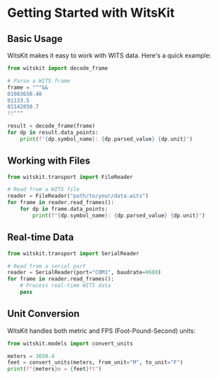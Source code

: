 # Getting Started with WitsKit

## Basic Usage

WitsKit makes it easy to work with WITS data. Here's a quick example:

```python
from witskit import decode_frame

# Parse a WITS frame
frame = """&&
01083650.40
01133.5
01142850.7
!!"""

result = decode_frame(frame)
for dp in result.data_points:
    print(f"{dp.symbol_name}: {dp.parsed_value} {dp.unit}")
```

## Working with Files

```python
from witskit.transport import FileReader

# Read from a WITS file
reader = FileReader("path/to/your/data.wits")
for frame in reader.read_frames():
    for dp in frame.data_points:
        print(f"{dp.symbol_name}: {dp.parsed_value} {dp.unit}")
```

## Real-time Data

```python
from witskit.transport import SerialReader

# Read from a serial port
reader = SerialReader(port="COM1", baudrate=9600)
for frame in reader.read_frames():
    # Process real-time WITS data
    pass
```

## Unit Conversion

WitsKit handles both metric and FPS (Foot-Pound-Second) units:

```python
from witskit.models import convert_units

meters = 3650.4
feet = convert_units(meters, from_unit="M", to_unit="F")
print(f"{meters}m = {feet}ft")
```
